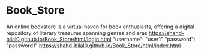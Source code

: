 # Book_Store
An online bookstore is a virtual haven for book enthusiasts, offering a digital repository of literary treasures spanning genres and eras
https://shahd-bilal0.github.io/Book_Store/html/login.html
"username": "user1"
"password": "password1"
https://shahd-bilal0.github.io/Book_Store/html/index.html
